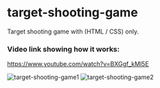 # target-shooting-game
Target shooting game with (HTML / CSS) only.

### Video link showing how it works:
https://www.youtube.com/watch?v=BXGgf_kMl5E

![target-shooting-game1](https://user-images.githubusercontent.com/35077695/146382319-4440b582-6858-4998-9585-cf93b29c686f.png)
![target-shooting-game2](https://user-images.githubusercontent.com/35077695/146382322-08d6b84c-b17b-4b42-aae7-45f6b4203f2d.png)
